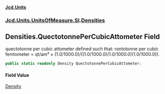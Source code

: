 #### [Jcd.Units](index.md 'index')
### [Jcd.Units.UnitsOfMeasure.SI](Jcd.Units.UnitsOfMeasure.SI.md 'Jcd.Units.UnitsOfMeasure.SI').[Densities](Densities.md 'Jcd.Units.UnitsOfMeasure.SI.Densities')

## Densities.QuectotonnePerCubicAttometer Field

quectotonne per cubic attometer defined such that: rontotonne per cubic femtometer = qt/am³ × (1.0/1000.0)/((1.0/1000.0)*(1.0/1000.0)*(1.0/1000.0)).

```csharp
public static readonly Density QuectotonnePerCubicAttometer;
```

#### Field Value
[Density](Density.md 'Jcd.Units.UnitTypes.Density')